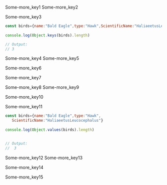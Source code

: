 Some-more_key1
Some-more_key2


Some-more_key3
```javascript
const birds={name:"Bald Eagle",type:"Hawk",ScientificName:"HaliaeetusLeucocephalus"}
          
console.log(Object.keys(birds).length)

// Output: 
// 3

```

Some-more_key4
Some-more_key5


Some-more_key6


Some-more_key7

    
Some-more_key8
Some-more_key9


Some-more_key10


Some-more_key11
```javascript
const birds={name:"Bald Eagle",type:"Hawk",
   ScientificName:"HaliaeetusLeucocephalus"}
          
console.log(Object.values(birds).length)
      

// Output: 
//  3

```

Some-more_key12
Some-more_key13


Some-more_key14


Some-more_key15
